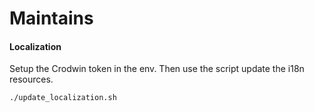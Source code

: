 # Maintains

#### Localization
Setup the Crodwin token in the env. Then use the script update the i18n resources.

```zsh
./update_localization.sh
```